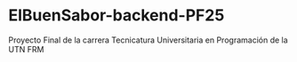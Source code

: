 # ElBuenSabor-backend-PF25
Proyecto Final de la carrera Tecnicatura Universitaria en Programación de la UTN FRM

